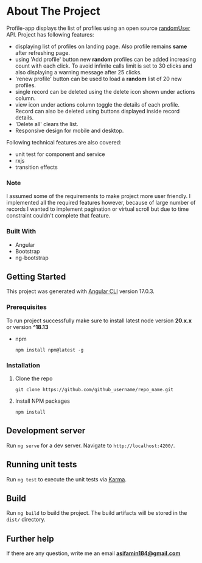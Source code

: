 # About The Project

Profile-app displays the list of profiles using an open source [randomUser](https://randomuser.me/) API. Project has following features:

- displaying list of profiles on landing page. Also profile remains **same** after refreshing page.
- using 'Add profile' button new **random** profiles can be added increasing count with each click. To avoid infinite calls limit is set to 30 clicks and also displaying a warning message after 25 clicks.
- 'renew profile' button can be used to load a **random** list of 20 new profiles.
- single record can be deleted using the delete icon shown under actions column.
- view icon under actions column toggle the details of each profile. Record can also be deleted using buttons displayed inside record details.
- 'Delete all' clears the list.
- Responsive design for mobile and desktop.

Following technical features are also covered:

- unit test for component and service
- rxjs
- transition effects

### Note

I assumed some of the requirements to make project more user friendly. I implemented all the required features however, because of large number of records I wanted to implement pagination or virtual scroll but due to time constraint couldn't complete that feature.

### Built With

- Angular
- Bootstrap
- ng-bootstrap

<!-- GETTING STARTED -->

## Getting Started

This project was generated with [Angular CLI](https://github.com/angular/angular-cli) version 17.0.3.

### Prerequisites

To run project successfully make sure to install latest node version **20.x.x** or version **^18.13**

- npm
  ```
  npm install npm@latest -g
  ```

### Installation

1. Clone the repo
   ```
   git clone https://github.com/github_username/repo_name.git
   ```
2. Install NPM packages
   ```
   npm install
   ```

## Development server

Run `ng serve` for a dev server. Navigate to `http://localhost:4200/`.

## Running unit tests

Run `ng test` to execute the unit tests via [Karma](https://karma-runner.github.io).

## Build

Run `ng build` to build the project. The build artifacts will be stored in the `dist/` directory.

## Further help

If there are any question, write me an email **asifamin184@gmail.com**
